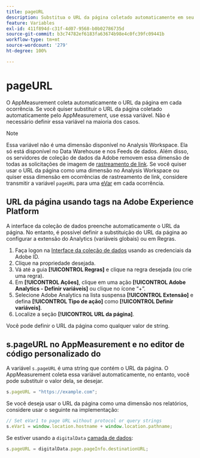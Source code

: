 ```yaml
---
title: pageURL
description: Substitua o URL da página coletado automaticamente em seu site.
feature: Variables
exl-id: 411f894d-c31f-4d07-9568-b0b02786735d
source-git-commit: b3c74782ef6183fa63674b98e4c0fc39fc09441b
workflow-type: tm+mt
source-wordcount: '279'
ht-degree: 100%

---
```


# pageURL

O AppMeasurement coleta automaticamente o URL da página em cada ocorrência. Se você quiser substituir o URL da página coletado automaticamente pelo AppMeasurement, use essa variável. Não é necessário definir essa variável na maioria dos casos.

>[!NOTE]
>
>Essa variável não é uma dimensão disponível no Analysis Workspace. Ela só está disponível no Data Warehouse e nos Feeds de dados. Além disso, os servidores de coleção de dados da Adobe removem essa dimensão de todas as solicitações de imagem de [rastreamento de link](/help/implement/vars/functions/tl-method.md). Se você quiser usar o URL da página como uma dimensão no Analysis Workspace ou quiser essa dimensão em ocorrências de rastreamento de link, considere transmitir a variável `pageURL` para uma [eVar](evar.md) em cada ocorrência.

## URL da página usando tags na Adobe Experience Platform

A interface da coleção de dados preenche automaticamente o URL da página. No entanto, é possível definir a substituição do URL da página ao configurar a extensão do Analytics (variáveis globais) ou em Regras.

1. Faça logon na [Interface da coleção de dados](https://experience.adobe.com/data-collection) usando as credenciais da Adobe ID.
2. Clique na propriedade desejada.
3. Vá até a guia **[!UICONTROL Regras]** e clique na regra desejada (ou crie uma regra).
4. Em **[!UICONTROL Ações]**, clique em uma ação **[!UICONTROL Adobe Analytics - Definir variáveis]** ou clique no ícone “+”.
5. Selecione Adobe Analytics na lista suspensa **[!UICONTROL Extensão]** e defina **[!UICONTROL Tipo de ação]** como **[!UICONTROL Definir variáveis]**.
6. Localize a seção **[!UICONTROL URL da página]**.

Você pode definir o URL da página como qualquer valor de string.

## s.pageURL no AppMeasurement e no editor de código personalizado do 

A variável `s.pageURL` é uma string que contém o URL da página. O AppMeasurement coleta essa variável automaticamente, no entanto, você pode substituir o valor dela, se desejar.

```js
s.pageURL = "https://example.com";
```

Se você deseja usar o URL da página como uma dimensão nos relatórios, considere usar o seguinte na implementação:

```js
// Set eVar1 to page URL without protocol or query strings
s.eVar1 = window.location.hostname + window.location.pathname;
```

Se estiver usando a `digitalData` [camada de dados](../../prepare/data-layer.md):

```js
s.pageURL = digitalData.page.pageInfo.destinationURL;
```
